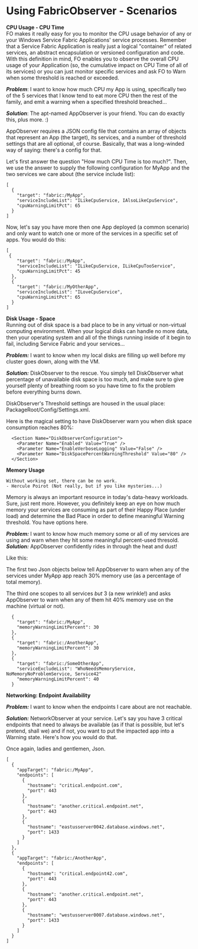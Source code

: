 # Using FabricObserver - Scenarios

**CPU Usage - CPU Time**  
FO makes it really easy for you to monitor the CPU usage behavior of any or your Windows Service Fabric Applications' service processes.
Remember that a Service Fabric Application is really just a logical "container" of related services, an abstract encapsulation or versioned configuration and code.
With this definition in mind, FO enables you to observe the overall CPU usage of your Application (so, the cumulative impact on CPU Time of all of its services)
or you can just monitor specific services and ask FO to Warn when some threshold is reached or exceeded. 

***Problem***: I want to know how much CPU my App is using, specifically two of the 5 services that I know
tend to eat more CPU then the rest of the family, and emit a warning when a specified threshold breached... 

***Solution***: The apt-named AppObserver is your friend. You can do exactly this, plus more. :)

AppObserver requires a JSON config file that contains an array of objects that represent an App (the target), its services, and 
a number of threshold settings that are all optional, of course. Basically, that was a long-winded way of saying: there's a config for that.

Let's first answer the question "How much CPU Time is too much?". Then, we use the answer to supply the following 
configuration for MyApp and the two services we care about (the service include list):

``` 
[
  {
    "target": "fabric:/MyApp",
    "serviceIncludeList": "ILikeCpuService, IAlsoLikeCpuService",
    "cpuWarningLimitPct": 65
  }
]
```

Now, let's say you have more then one App deployed (a common scenario) and only want to watch one or more of the services in a specific set of apps. 
You would do this:

``` 
[
 {
    "target": "fabric:/MyApp",
    "serviceIncludeList": "ILikeCpuService, ILikeCpuTooService",
    "cpuWarningLimitPct": 45
  },
  {
    "target": "fabric:/MyOtherApp",
    "serviceIncludeList": "ILoveCpuService",
    "cpuWarningLimitPct": 65
  }
]
```

**Disk Usage - Space**  
Running out of disk space is a bad place to be in any virtual or non-virtual computing environment. When your logical disks
can handle no more data, then your operating system and all of the things running inside of it begin to fail, including Service Fabric and your services...

***Problem:*** I want to know when my local disks are filling up well before my cluster goes down, along with the VM.

***Solution:*** DiskObserver to the rescue. You simply tell DiskObserver what percentage of unavailable disk space is too much, and make sure
to give yourself plenty of breathing room so you have time to fix the problem before everything burns down.

DiskObserver's Threshold settings are housed in the usual place: PackageRoot/Config/Settings.xml.

Here is the magical setting to have DiskObserver warn you when disk space consumption reaches 80%:

```
  <Section Name="DiskObserverConfiguration">
    <Parameter Name="Enabled" Value="True" />
    <Parameter Name="EnableVerboseLogging" Value="False" />
    <Parameter Name="DiskSpacePercentWarningThreshold" Value="80" />
  </Section>
```

**Memory Usage** 

``` 
Without working set, there can be no work.
- Hercule Poirot (Not really, but if you like mysteries...)
```
Memory is always an important resource in today's data-heavy workloads. Sure, just rent more. However, you definitely 
keep an eye on how much memory your services are consuming as part of their Happy Place (under load) and determine the Bad Place 
in order to define meaningful Warning threshold. You have options here.

***Problem:*** I want to know how much memory some or all of my services are using and warn when they hit some meaningful percent-used thresold.
***Solution:*** AppObserver confidently rides in through the heat and dust!  

Like this:

The first two Json objects below tell AppObserver to warn when any of the services under MyApp app reach 30% memory use (as a percentage of total memory). 
 
The third one scopes to all services _but_ 3 (a new wrinkle!) and asks AppObserver to warn when any of them hit 40% memory use on the machine (virtual or not).

```
  {
    "target": "fabric:/MyApp",
    "memoryWarningLimitPercent": 30
  },
  {
    "target": "fabric:/AnotherApp",
    "memoryWarningLimitPercent": 30
  },
  {
    "target": "fabric:/SomeOtherApp",
    "serviceExcludeList": "WhoNeedsMemoryService, NoMemoryNoProblemService, Service42"
    "memoryWarningLimitPercent": 40
  }
```


**Networking: Endpoint Availability**  

***Problem:*** I want to know when the endpoints I care about are not reachable.  

***Solution:*** NetworkObserver at your service. Let's say you have 3 critical endpoints that 
need to always be available (as if that is possible, but let's pretend, shall we)
and if not, you want to put the impacted app into a Warning state. Here's how you would do that.

Once again, ladies and gentlemen, Json. 

```
[
  {
    "appTarget": "fabric:/MyApp",
    "endpoints": [
      {
        "hostname": "critical.endpoint.com",
        "port": 443
      },
      {
        "hostname": "another.critical.endpoint.net",
        "port": 443
      },
      {
        "hostname": "eastusserver0042.database.windows.net",
        "port": 1433
      }
    ]
  },
  {
    "appTarget": "fabric:/AnotherApp",
    "endpoints": [
      {
        "hostname": "critical.endpoint42.com",
        "port": 443
      },
      {
        "hostname": "another.critical.endpoint.net",
        "port": 443
      },
      {
        "hostname": "westusserver0007.database.windows.net",
        "port": 1433
      }
    ]
  }
]
```